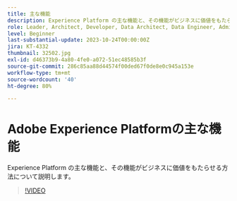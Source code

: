 ```yaml
---
title: 主な機能
description: Experience Platform の主な機能と、その機能がビジネスに価値をもたらせる方法について説明します。
role: Leader, Architect, Developer, Data Architect, Data Engineer, Admin, User
level: Beginner
last-substantial-update: 2023-10-24T00:00:00Z
jira: KT-4332
thumbnail: 32502.jpg
exl-id: d46373b9-4a80-4fe0-a072-51ec48585b3f
source-git-commit: 286c85aa88d44574f00ded67f0de8e0c945a153e
workflow-type: tm+mt
source-wordcount: '40'
ht-degree: 80%

---
```


# Adobe Experience Platformの主な機能

Experience Platform の主な機能と、その機能がビジネスに価値をもたらせる方法について説明します。

>[!VIDEO](https://video.tv.adobe.com/v/32502?learn=on&enablevpops)

